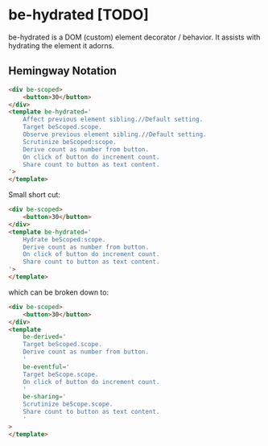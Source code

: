 # be-hydrated [TODO]

be-hydrated is a DOM (custom) element decorator / behavior.   It assists with hydrating the element it adorns.  

## Hemingway Notation

```html
<div be-scoped>
    <button>30</button>
</div>
<template be-hydrated='
    Affect previous element sibling.//Default setting.
    Target beScoped.scope.
    Observe previous element sibling.//Default setting.
    Scrutinize beScoped:scope.
    Derive count as number from button.
    On click of button do increment count.
    Share count to button as text content.
'>
</template>
```

Small short cut:

```html
<div be-scoped>
    <button>30</button>
</div>
<template be-hydrated='
    Hydrate beScoped:scope.
    Derive count as number from button.
    On click of button do increment count.
    Share count to button as text content.
'>
</template>
```

which can be broken down to:

```html
<div be-scoped>
    <button>30</button>
</div>
<template  
    be-derived='
    Target beScoped.scope.
    Derive count as number from button.
    ' 
    be-eventful='
    Target beScope.scope.
    On click of button do increment count.
    '
    be-sharing='
    Scrutinize beScope.scope.
    Share count to button as text content.
    '
>
</template>
```






